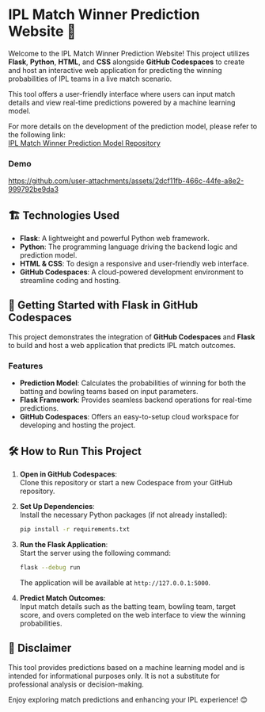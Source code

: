 # IPL Match Winner Prediction Website 🏏  

Welcome to the IPL Match Winner Prediction Website! This project utilizes **Flask**, **Python**, **HTML**, and **CSS** alongside **GitHub Codespaces** to create and host an interactive web application for predicting the winning probabilities of IPL teams in a live match scenario.  

This tool offers a user-friendly interface where users can input match details and view real-time predictions powered by a machine learning model.  

For more details on the development of the prediction model, please refer to the following link:  
[IPL Match Winner Prediction Model Repository](https://github.com/SimranS22/IPL-MATCH-WINNER-PREDICTOR)  

### Demo  


https://github.com/user-attachments/assets/2dcf11fb-466c-44fe-a8e2-999792be9da3


## 🏗 **Technologies Used**  
- **Flask**: A lightweight and powerful Python web framework.  
- **Python**: The programming language driving the backend logic and prediction model.  
- **HTML & CSS**: To design a responsive and user-friendly web interface.  
- **GitHub Codespaces**: A cloud-powered development environment to streamline coding and hosting.  

## 🚀 **Getting Started with Flask in GitHub Codespaces**  
This project demonstrates the integration of **GitHub Codespaces** and **Flask** to build and host a web application that predicts IPL match outcomes.  

### Features  
- **Prediction Model**: Calculates the probabilities of winning for both the batting and bowling teams based on input parameters.  
- **Flask Framework**: Provides seamless backend operations for real-time predictions.  
- **GitHub Codespaces**: Offers an easy-to-setup cloud workspace for developing and hosting the project.  

## 🛠 **How to Run This Project**  

1. **Open in GitHub Codespaces**:  
   Clone this repository or start a new Codespace from your GitHub repository.  

2. **Set Up Dependencies**:  
   Install the necessary Python packages (if not already installed):  
   ```bash  
   pip install -r requirements.txt  
   ```  

3. **Run the Flask Application**:  
   Start the server using the following command:  
   ```bash  
   flask --debug run  
   ```  
   The application will be available at `http://127.0.0.1:5000`.  

4. **Predict Match Outcomes**:  
   Input match details such as the batting team, bowling team, target score, and overs completed on the web interface to view the winning probabilities.  

## 🏏 **Disclaimer**  
This tool provides predictions based on a machine learning model and is intended for informational purposes only. It is not a substitute for professional analysis or decision-making.  

Enjoy exploring match predictions and enhancing your IPL experience! 😊  

